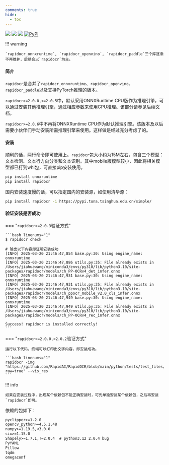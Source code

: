 ```yaml
---
comments: true
hide:
  - toc
---
```


<a href=""><img src="https://img.shields.io/badge/Python->=3.6,<3.13-aff.svg"></a>
<a href=""><img src="https://img.shields.io/badge/OS-Linux%2C%20Win%2C%20Mac-pink.svg"></a>
<a href="https://pepy.tech/project/rapidocr"><img src="https://static.pepy.tech/personalized-badge/rapidocr?period=total&units=abbreviation&left_color=grey&right_color=blue&left_text=🔥%20Downloads%20rapidocr"></a>
<a href="https://pypi.org/project/rapidocr/"><img alt="PyPI" src="https://img.shields.io/pypi/v/rapidocr"></a>

!!! warning

    `rapidocr_onnxruntime`, `rapidocr_openvino`, `rapidocr_paddle`三个库逐渐不再维护，后续会以`rapidocr`为主。

#### 简介

`rapidocr`是合并了`rapidocr_onnxruntime`、`rapidocr_openvino`、`rapidocr_paddle`以及支持PyTorch推理的版本。

`rapidocr>=2.0.0,<=2.0.5`中，默认采用ONNXRuntime CPU版作为推理引擎，可以通过安装其他推理引擎，通过相应参数来使用GPU推理。该部分请参见后续文档。

`rapidocr>=2.0.6`中不再将ONNXRuntime CPU作为默认推理引擎。该版本及以后需要小伙伴们手动安装所需推理引擎来使用。这样做是经过充分考虑了的。

#### 安装

顺利的话，两行命令即可使用上。`rapidocr`包大小约为15M左右，包含三个模型：文本检测、文本行方向分类和文本识别。其中mobile版模型较小，因此将相关模型都已打到whl包，可直接pip安装使用。

```bash linenums="1"
pip install onnxruntime
pip install rapidocr
```

国内安装速度慢的话，可以指定国内的安装源，如使用清华源：

```bash linenums="1"
pip install rapidocr -i https://pypi.tuna.tsinghua.edu.cn/simple/
```

#### 验证安装是否成功

=== "`rapidocr>=2.0.3`验证方式"

    ```bash linenums="1"
    $ rapidocr check

    # 输出以下内容即证明安装成功
    [INFO] 2025-03-20 21:46:47,854 base.py:30: Using engine_name: onnxruntime
    [INFO] 2025-03-20 21:46:47,886 utils.py:35: File already exists in /Users/jiahuawang/miniconda3/envs/py310/lib/python3.10/site-packages/rapidocr/models/ch_PP-OCRv4_det_infer.onnx
    [INFO] 2025-03-20 21:46:47,931 base.py:30: Using engine_name: onnxruntime
    [INFO] 2025-03-20 21:46:47,931 utils.py:35: File already exists in /Users/jiahuawang/miniconda3/envs/py310/lib/python3.10/site-packages/rapidocr/models/ch_ppocr_mobile_v2.0_cls_infer.onnx
    [INFO] 2025-03-20 21:46:47,949 base.py:30: Using engine_name: onnxruntime
    [INFO] 2025-03-20 21:46:47,949 utils.py:35: File already exists in /Users/jiahuawang/miniconda3/envs/py310/lib/python3.10/site-packages/rapidocr/models/ch_PP-OCRv4_rec_infer.onnx

    Success! rapidocr is installed correctly!
    ```

=== "`rapidocr>=2.0.0,<2.0.2`验证方式"

    运行以下代码，终端可以打印出文字内容，即安装成功。

    ```bash linenums="1"
    rapidocr -img "https://github.com/RapidAI/RapidOCR/blob/main/python/tests/test_files/ch_en_num.jpg?raw=true" --vis_res
    ```

!!! info

    如果在安装过程中，出现某个依赖包不能正确安装时，可先单独安装某个依赖包，之后再安装`rapidocr`即可。

依赖的包如下：

```txt linenums="1"
pyclipper>=1.2.0
opencv_python>=4.5.1.48
numpy>=1.19.5,<3.0.0
six>=1.15.0
Shapely>=1.7.1,!=2.0.4  # python3.12 2.0.4 bug
PyYAML
Pillow
tqdm
omegaconf
```
